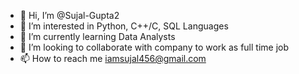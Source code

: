 - 👋 Hi, I’m @Sujal-Gupta2
- 👀 I’m interested in Python, C++/C, SQL Languages
- 🌱 I’m currently learning Data Analysts
- 💞️ I’m looking to collaborate  with company to work as full time job
- 📫 How to reach me  iamsujal456@gmail.com

<!---
Sujal-Gupta2/Sujal-Gupta2 is a ✨ special ✨ repository because its `README.md` (this file) appears on your GitHub profile.
You can click the Preview link to take a look at your changes.
--->
